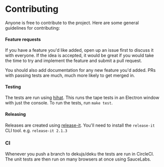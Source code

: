 # Contributing

Anyone is free to contribute to the project. Here are some general guidelines for contributing:

#### Feature requests

If you have a feature you'd like added, open up an issue first to discuss it with everyone. If the idea is accepted, it would be great if you would take the time to try and implement the feature and submit a pull request.

You should also add documentation for any new feature you'd added. PRs with passing tests are much, much more likely to get merged in.

#### Testing

The tests are run using [hihat](https://github.com/Jam3/hihat). This runs the tape tests in an Electron window with just the console. To run the tests, run `make test`.

#### Releasing

Releases are created using [release-it](https://github.com/webpro/release-it). You'll need to install the `release-it` CLI tool. e.g. `release-it 2.1.3`

### CI

Whenever you push a branch to dekujs/deku the tests are run in CircleCI. The unit tests are then run on many browsers at once using SauceLabs.
